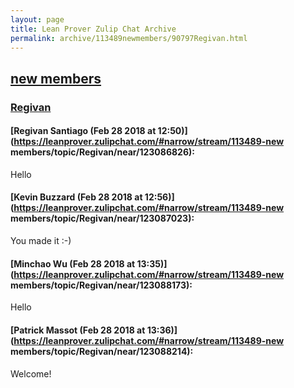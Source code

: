 ```yaml
---
layout: page
title: Lean Prover Zulip Chat Archive 
permalink: archive/113489newmembers/90797Regivan.html
---
```


## [new members](index.html)
### [Regivan](90797Regivan.html)

#### [Regivan Santiago (Feb 28 2018 at 12:50)](https://leanprover.zulipchat.com/#narrow/stream/113489-new members/topic/Regivan/near/123086826):
Hello

#### [Kevin Buzzard (Feb 28 2018 at 12:56)](https://leanprover.zulipchat.com/#narrow/stream/113489-new members/topic/Regivan/near/123087023):
You made it :-)

#### [Minchao Wu (Feb 28 2018 at 13:35)](https://leanprover.zulipchat.com/#narrow/stream/113489-new members/topic/Regivan/near/123088173):
Hello

#### [Patrick Massot (Feb 28 2018 at 13:36)](https://leanprover.zulipchat.com/#narrow/stream/113489-new members/topic/Regivan/near/123088214):
Welcome!


